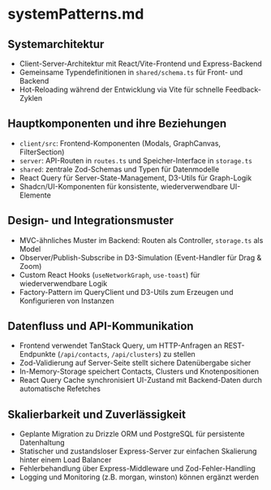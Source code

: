 # systemPatterns.md

## Systemarchitektur

- Client-Server-Architektur mit React/Vite-Frontend und Express-Backend
- Gemeinsame Typendefinitionen in `shared/schema.ts` für Front- und Backend
- Hot-Reloading während der Entwicklung via Vite für schnelle Feedback-Zyklen

## Hauptkomponenten und ihre Beziehungen

- `client/src`: Frontend-Komponenten (Modals, GraphCanvas, FilterSection)
- `server`: API-Routen in `routes.ts` und Speicher-Interface in `storage.ts`
- `shared`: zentrale Zod-Schemas und Typen für Datenmodelle
- React Query für Server-State-Management, D3-Utils für Graph-Logik
- Shadcn/UI-Komponenten für konsistente, wiederverwendbare UI-Elemente

## Design- und Integrationsmuster

- MVC-ähnliches Muster im Backend: Routen als Controller, `storage.ts` als Model
- Observer/Publish-Subscribe in D3-Simulation (Event-Handler für Drag & Zoom)
- Custom React Hooks (`useNetworkGraph`, `use-toast`) für wiederverwendbare Logik
- Factory-Pattern im QueryClient und D3-Utils zum Erzeugen und Konfigurieren von Instanzen

## Datenfluss und API-Kommunikation

- Frontend verwendet TanStack Query, um HTTP-Anfragen an REST-Endpunkte (`/api/contacts`, `/api/clusters`) zu stellen
- Zod-Validierung auf Server-Seite stellt sichere Datenübergabe sicher
- In-Memory-Storage speichert Contacts, Clusters und Knotenpositionen
- React Query Cache synchronisiert UI-Zustand mit Backend-Daten durch automatische Refetches

## Skalierbarkeit und Zuverlässigkeit

- Geplante Migration zu Drizzle ORM und PostgreSQL für persistente Datenhaltung
- Statischer und zustandsloser Express-Server zur einfachen Skalierung hinter einem Load Balancer
- Fehlerbehandlung über Express-Middleware und Zod-Fehler-Handling
- Logging und Monitoring (z.B. morgan, winston) können ergänzt werden
